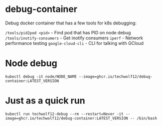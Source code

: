 # debug-container

Debug docker container that has a few tools for k8s debugging:

`/tools/pid2pod <pid>` - Find pod that has PID on node debug
`/tools/inotify-consumers` - Get inotify consumers
`iperf` - Network performance testing
`google-cloud-cli` - CLI for talking with GCloud

# Node debug
```
kubectl debug -it node/NODE_NAME --image=ghcr.io/techwolf12/debug-container:LATEST_VERSION
```

# Just as a quick run
```
kubectl run techwolf12-debug --rm --restart=Never -it --image=ghcr.io/techwolf12/debug-container:LATEST_VERSION -- /bin/bash
```
